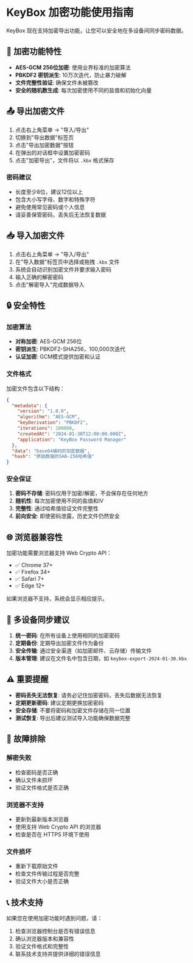 # KeyBox 加密功能使用指南

KeyBox 现在支持加密导出功能，让您可以安全地在多设备间同步密码数据。

## 🔐 加密功能特性

- **AES-GCM 256位加密**: 使用业界标准的加密算法
- **PBKDF2 密钥派生**: 10万次迭代，防止暴力破解
- **文件完整性验证**: 确保文件未被篡改
- **安全的随机数生成**: 每次加密使用不同的盐值和初始化向量

## 📤 导出加密文件

1. 点击右上角菜单 → "导入/导出"
2. 切换到"导出数据"标签页
3. 点击"导出加密数据"按钮
4. 在弹出的对话框中设置加密密码
5. 点击"加密导出"，文件将以 `.kbx` 格式保存

### 密码建议
- 长度至少8位，建议12位以上
- 包含大小写字母、数字和特殊字符
- 避免使用常见密码或个人信息
- 请妥善保管密码，丢失后无法恢复数据

## 📥 导入加密文件

1. 点击右上角菜单 → "导入/导出"
2. 在"导入数据"标签页中选择或拖拽 `.kbx` 文件
3. 系统会自动识别加密文件并要求输入密码
4. 输入正确的解密密码
5. 点击"解密导入"完成数据导入

## 🔒 安全特性

### 加密算法
- **对称加密**: AES-GCM 256位
- **密钥派生**: PBKDF2-SHA256，100,000次迭代
- **认证加密**: GCM模式提供加密和认证

### 文件格式
加密文件包含以下结构：
```json
{
  "metadata": {
    "version": "1.0.0",
    "algorithm": "AES-GCM",
    "keyDerivation": "PBKDF2",
    "iterations": 100000,
    "createdAt": "2024-01-30T12:00:00.000Z",
    "application": "KeyBox Password Manager"
  },
  "data": "base64编码的加密数据",
  "hash": "原始数据的SHA-256哈希值"
}
```

### 安全保证
1. **密码不存储**: 密码仅用于加密/解密，不会保存在任何地方
2. **随机性**: 每次加密使用不同的盐值和IV
3. **完整性**: 通过哈希值验证文件完整性
4. **前向安全**: 即使密码泄露，历史文件仍然安全

## 🌐 浏览器兼容性

加密功能需要浏览器支持 Web Crypto API：
- ✅ Chrome 37+
- ✅ Firefox 34+
- ✅ Safari 7+
- ✅ Edge 12+

如果浏览器不支持，系统会显示相应提示。

## 📱 多设备同步建议

1. **统一密码**: 在所有设备上使用相同的加密密码
2. **定期备份**: 定期导出加密文件作为备份
3. **安全传输**: 通过安全渠道（如加密邮件、云存储）传输文件
4. **版本管理**: 建议在文件名中包含日期，如 `keybox-export-2024-01-30.kbx`

## ⚠️ 重要提醒

- **密码丢失无法恢复**: 请务必记住加密密码，丢失后数据无法恢复
- **定期更新密码**: 建议定期更换加密密码
- **安全存储**: 不要将密码和加密文件存储在同一位置
- **测试恢复**: 导出后建议测试导入功能确保数据完整

## 🔧 故障排除

### 解密失败
- 检查密码是否正确
- 确认文件未损坏
- 验证文件格式是否正确

### 浏览器不支持
- 更新到最新版本浏览器
- 使用支持 Web Crypto API 的浏览器
- 检查是否在 HTTPS 环境下使用

### 文件损坏
- 重新下载原始文件
- 检查文件传输过程是否完整
- 验证文件大小是否正确

## 📞 技术支持

如果您在使用加密功能时遇到问题，请：
1. 检查浏览器控制台是否有错误信息
2. 确认浏览器版本和兼容性
3. 验证文件格式和完整性
4. 联系技术支持并提供详细的错误信息
